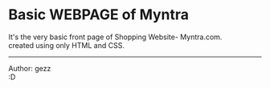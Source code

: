 # Basic WEBPAGE of Myntra
It's the very basic front page of Shopping Website- Myntra.com.
<br>
created using only HTML and CSS.
<hr>
Author: gezz
<br>
:D
